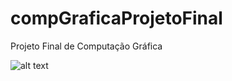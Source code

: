 # compGraficaProjetoFinal
Projeto Final de Computação Gráfica

![alt text]([http://url/to/img.png](https://drive.google.com/file/d/1vp5z37fCvF4CS1nqDkv8wayycvSfBGdI/view?usp=sharing))
